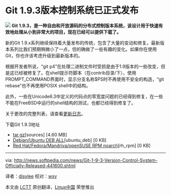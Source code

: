 Git 1.9.3版本控制系统已正式发布
===========================
![](http://i1-news.softpedia-static.com/images/news-700/Git-1-9-3-Version-Control-System-Officially-Released.jpg)
**Git 1.9.3，是一种自由和开放源码的分布式控制版本系统，该设计用于快速有效地处理从小到非常大的项目，现在已经可以提供下载了。**

新的Git 1.9.x系列继续保持着大量发布的传统，包含了大量的变动和修复。最新版本系列比我们预期稍微小了一点，但的确做了一些有趣的变化。如果你在使用Git，你也许该考虑升级到最新版本的。

根据开发者所说，“git p4”在处理二进制文件时受损是由于1.9版本的一些改变，但是这已经被修复了。在shell提示符脚本（在contrib目录/下），使用PROMPT_COMMAND界面时，显示分支名称$PS时不再使用不安全的构造，“git rebase”也不再使用POSIX shell中的结构。

此外，一些在Unicode6.3中定义的代码点的零宽度问题的已经得到修复，在一些不能在FreeBSD中运行的shell结构的测试，也都已经得到修复了。

关于更改的完整列表，请查看[更新日志][1]。

下载Git 1.9.3地址

- [tar.gz][2][sources] [4.60 MB]
- [Debian/Ubuntu DEB ALL][3][ubuntu_deb] [0 KB]
- [Red Hat/Fedora/Mandriva/openSUSE RPM noarch][4][rh_rpm] [0 KB]

--------------------------------------------------------------------------------

via: http://news.softpedia.com/news/Git-1-9-3-Version-Control-System-Officially-Released-441600.shtml

译者：[disylee](https://github.com/译者ID) 校对：[wxy](https://github.com/wxy)

本文由 [LCTT](https://github.com/LCTT/TranslateProject) 原创翻译，[Linux中国](http://linux.cn/) 荣誉推出

[1]:https://github.com/git/git/blob/master/Documentation/RelNotes/1.9.3.txt
[2]:https://github.com/git/git/archive/v1.9.3.tar.gz
[3]:http://git-scm.com/download/linux
[4]:http://git-scm.com/download/linux
